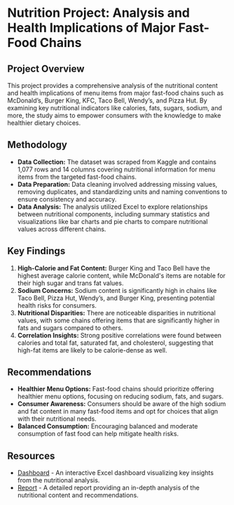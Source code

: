 # Nutrition Project: Analysis and Health Implications of Major Fast-Food Chains

## Project Overview
This project provides a comprehensive analysis of the nutritional content and health implications of menu items from major fast-food chains such as McDonald’s, Burger King, KFC, Taco Bell, Wendy’s, and Pizza Hut. By examining key nutritional indicators like calories, fats, sugars, sodium, and more, the study aims to empower consumers with the knowledge to make healthier dietary choices.

## Methodology
- **Data Collection:** The dataset was scraped from Kaggle and contains 1,077 rows and 14 columns covering nutritional information for menu items from the targeted fast-food chains.
- **Data Preparation:** Data cleaning involved addressing missing values, removing duplicates, and standardizing units and naming conventions to ensure consistency and accuracy.
- **Data Analysis:** The analysis utilized Excel to explore relationships between nutritional components, including summary statistics and visualizations like bar charts and pie charts to compare nutritional values across different chains.

## Key Findings
1. **High-Calorie and Fat Content:** Burger King and Taco Bell have the highest average calorie content, while McDonald's items are notable for their high sugar and trans fat values.
2. **Sodium Concerns:** Sodium content is significantly high in chains like Taco Bell, Pizza Hut, Wendy’s, and Burger King, presenting potential health risks for consumers.
3. **Nutritional Disparities:** There are noticeable disparities in nutritional values, with some chains offering items that are significantly higher in fats and sugars compared to others.
4. **Correlation Insights:** Strong positive correlations were found between calories and total fat, saturated fat, and cholesterol, suggesting that high-fat items are likely to be calorie-dense as well.

## Recommendations
- **Healthier Menu Options:** Fast-food chains should prioritize offering healthier menu options, focusing on reducing sodium, fats, and sugars.
- **Consumer Awareness:** Consumers should be aware of the high sodium and fat content in many fast-food items and opt for choices that align with their nutritional needs.
- **Balanced Consumption:** Encouraging balanced and moderate consumption of fast food can help mitigate health risks.

## Resources
- [Dashboard](../Student-Dashboards/Nutrition-Project-Dashboard.xlsx) - An interactive Excel dashboard visualizing key insights from the nutritional analysis.
- [Report](../Student-Reports/Nutrition-Project-Report.pdf) - A detailed report providing an in-depth analysis of the nutritional content and recommendations.
